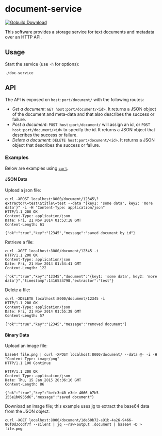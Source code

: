 document-service
================

[![Gobuild Download](http://gobuild.io/badge/github.com/stucco/document-service/downloads.svg)](http://gobuild.io/github.com/stucco/document-service)

This software provides a storage service for text documents and metadata over an HTTP API.

## Usage

Start the service (use `-h` for options):

    ./doc-service

## API

The API is exposed on `host:port/document/` with the following routes:

* *Get a document*: `GET host:port/document/<id>`. It returns a JSON object of the document and meta-data and that also describes the success or failure.
* *Post a document*: `POST host:port/document/` will assign an id, or `POST host:port/document/<id>` to specify the id. It returns a JSON object that describes the success or failure.
* *Delete a document*: `DELETE host:port/document/<id>`. It returns a JSON object that describes the success or failure.

### Examples

Below are examples using [`curl`](http://curl.haxx.se).

#### JSON Data

Upload a json file:

```
curl -XPOST localhost:8000/document/12345\?extractor\=test\&title\=test --data "{key1: 'some data', key2: 'more data'}" -i -H "Content-Type: application/json"
HTTP/1.1 200 OK
Content-Type: application/json
Date: Fri, 21 Nov 2014 01:53:18 GMT
Content-Length: 61

{"ok":"true","key":"12345","message":"saved document by id"}
```

Retrieve a file:
```
curl -XGET localhost:8000/document/12345 -i
HTTP/1.1 200 OK
Content-Type: application/json
Date: Fri, 21 Nov 2014 01:54:41 GMT
Content-Length: 122

{"ok":"true","key":"12345","document":"{key1: 'some data', key2: 'more data'}","timestamp":1416534798,"extractor":"test"}
```

Delete a file:
```
curl -XDELETE localhost:8000/document/12345 -i
HTTP/1.1 200 OK
Content-Type: application/json
Date: Fri, 21 Nov 2014 01:55:38 GMT
Content-Length: 57

{"ok":"true","key":"12345","message":"removed document"}
```

#### Binary Data

Upload an image file:
```
base64 file.png | curl -XPOST localhost:8000/document/ --data @- -i -H "Content-Type: image/png"
HTTP/1.1 100 Continue

HTTP/1.1 200 OK
Content-Type: application/json
Date: Thu, 15 Jan 2015 20:36:16 GMT
Content-Length: 86

{"ok":"true","key":"befc3e40-e3de-4666-b7b5-155e1b0935d6","message":"saved document"}
```

Download an image file; this example uses [jq](http://stedolan.github.io/jq/) to extract the base64 data from the JSON object:
```
curl -XGET localhost:8000/document/1de60b72-e91b-4a26-9466-86f0d3ccdf7f --silent | jq --raw-output .document | base64 -D > file.png
```
